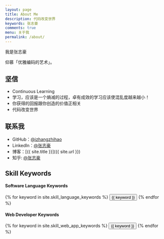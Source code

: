 ```yaml
---
layout: page
title: About Me
description: 代码改变世界
keywords: 张志豪
comments: true
menu: 关于我
permalink: /about/
---
```


我是张志豪

仰慕「优雅编码的艺术」。

## 坚信

* Continuous Learning
* 学习，应该是一个熵减的过程，卓有成效的学习应该使混乱度越来越小！
* 你获得的回报跟你创造的价值正相关
* 代码改变世界

## 联系我

* GitHub：[@izhangzhihao](https://github.com/izhangzhihao)
* LinkedIn：[@张志豪](https://cn.linkedin.com/in/izhangzhihao)
* 博客：[{{ site.title }}]({{ site.url }})
* 知乎: [@张志豪](https://www.zhihu.com/people/i-zhang-zhi-hao)

## Skill Keywords

#### Software Language Keywords
<div class="btn-inline">
    {% for keyword in site.skill_language_keywords %}
    <button class="btn btn-outline" type="button">{{ keyword }}</button>
    {% endfor %}
</div>

#### Web Developer Keywords
<div class="btn-inline">
    {% for keyword in site.skill_web_app_keywords %}
    <button class="btn btn-outline" type="button">{{ keyword }}</button>
    {% endfor %}
</div>
